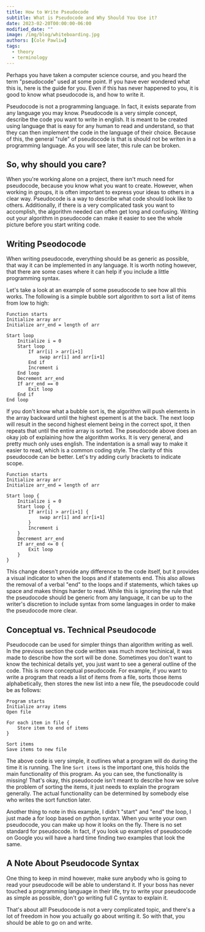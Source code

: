 ```yaml
---
title: How to Write Pseudocode
subtitle: What is Pseudocode and Why Should You Use it?
date: 2023-02-20T00:00:00-06:00
modified_date: ""
image: /img/blog/whiteboarding.jpg
authors: [Cole Pawliw]
tags:
  - theory
  - terminology
---
```

Perhaps you have taken a computer science course, and you heard the term "pseudocode" used at some point. If you have ever wondered what this is, here is the guide for you. Even if this has never happened to you, it is good to know what pseudocode is, and how to write it.

Pseudocode is not a programming language. In fact, it exists separate from any language you may know. Pseudocode is a very simple concept, describe the code you want to write in english. It is meant to be created using language that is easy for any human to read and understand, so that they can then implement the code in the language of their choice. Because of this, the general "rule" of pseudocode is that is should not be writen in a programming language. As you will see later, this rule can be broken.

## So, why should you care? 

When you're working alone on a project, there isn't much need for pseudocode, because you know what you want to create. However, when working in groups, it is often important to express your ideas to others in a clear way. Pseudocode is a way to describe what code should look like to others. Additionally, if there is a very complicated task you want to accomplish, the algorithm needed can often get long and confusing. Writing out your algorithm in pseudocode can make it easier to see the whole picture before you start writing code.


## Writing Pseodocode

When writing pseudocode, everything should be as generic as possible, that way it can be implemented in any language. It is worth noting however, that there are some cases where it can help if you include a little programming syntax.

Let's take a look at an example of some pseudocode to see how all this works. The following is a simple bubble sort algorithm to sort a list of items from low to high:

```
Function starts
Initialize array arr
Initialize arr_end = length of arr

Start loop
	Initialize i = 0
	Start loop
		If arr[i] > arr[i+1]
			swap arr[i] and arr[i+1]
		End if
		Increment i
	End loop
	Decrement arr_end
	If arr_end == 0
		Exit loop
	End if
End loop
```

If you don't know what a bubble sort is, the algorithm will push elements in the array backward until the highest epement is at the back. The next loop will result in the second highest element being in the correct spot, it then repeats that until the entire array is sorted. The pseudocode above does an okay job of explaining how the algorithm works. It is very general, and pretty much only uses english. The indentation is a small way to make it easier to read, which is a common coding style. The clarity of this pseudocode can be better. Let's try adding curly brackets to indicate scope.

```
Function starts
Initialize array arr
Initialize arr_end = length of arr

Start loop {
	Initialize i = 0
	Start loop {
		If arr[i] > arr[i+1] {
			swap arr[i] and arr[i+1]
		}
		Increment i
	}
	Decrement arr_end
	If arr_end <= 0 {
		Exit loop
	}
}
```

This change doesn't provide any difference to the code itself, but it provides a visual indicator to when the loops and if statements end. This also allows the removal of a verbal "end" to the loops and if statements, which takes up space and makes things harder to read. While this is ignoring the rule that the pseudocode should be generic from any language, it can be up to the writer's discretion to include syntax from some languages in order to make the pseudocode more clear.


## Conceptual vs. Technical Pseudocode

Pseudocode can be used for simpler things than algorithm writing as well. In the previous section the code written was much more techinical, it was made to describe how the sort will be done. Sometimes you don't want to know the techinical details yet, you just want to see a general outline of the code. This is more conceptual pseudocode. For example, if you want to write a program that reads a list of items from a file, sorts those items alphabetically, then stores the new list into a new file, the pseudocode could be as follows:

```
Program starts
Initialize array items
Open file

For each item in file {
	Store item to end of items
}

Sort items
Save items to new file
```

The above code is very simple, it outlines what a program will do during the time it is running. The line `Sort items` is the important one, this holds the main functionality of this program. As you can see, the functionality is missing! That's okay, this pseudocode isn't meant to describe how we solve the problem of sorting the items, it just needs to explain the program generally. The actual functionality can be determined by somebody else who writes the sort function later.

Another thing to note in this example, I didn't "start" and "end" the loop, I just made a for loop based on python syntax. When you write your own pseudocode, you can make up how it looks on the fly. There is no set standard for pseudocode. In fact, if you look up examples of pseudocode on Google you will have a hard time finding two examples that look the same.


## A Note About Pseudocode Syntax

One thing to keep in mind however, make sure anybody who is going to read your pseudocode will be able to understand it. If your boss has never touched a programming language in their life, try to write your pseudocode as simple as possible, don't go writing full C syntax to explain it.

That's about all! Pseudocode is not a very complicated topic, and there's a lot of freedom in how you actually go about writing it. So with that, you should be able to go on and write.